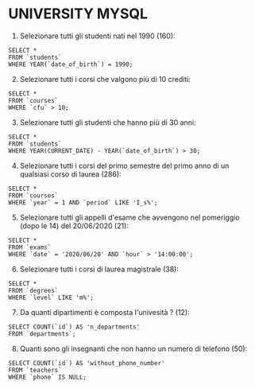 # UNIVERSITY MYSQL

1) Selezionare tutti gli studenti nati nel 1990 (160): 
  ```MYSQL
  SELECT *
  FROM `students`
  WHERE YEAR(`date_of_birth`) = 1990;
  ```

2) Selezionare tutti i corsi che valgono più di 10 crediti:
  ```MYSQL
  SELECT * 
  FROM `courses`
  WHERE `cfu` > 10;
  ```

3) Selezionare tutti gli studenti che hanno più di 30 anni:
  ```MYSQL
  SELECT * 
  FROM `students`
  WHERE YEAR(CURRENT_DATE) - YEAR(`date_of_birth`) > 30;
  ```

4) Selezionare tutti i corsi del primo semestre del primo anno di un qualsiasi corso di laurea (286):
  ```MYSQL
  SELECT * 
  FROM `courses`
  WHERE `year` = 1 AND `period` LIKE 'I_s%';
  ```

5) Selezionare tutti gli appelli d'esame che avvengono nel pomeriggio (dopo le 14) del 20/06/2020 (21):
  ```MYSQL
  SELECT *
  FROM `exams`
  WHERE `date` = '2020/06/20' AND `hour` > '14:00:00';
  ```

6) Selezionare tutti i corsi di laurea magistrale (38):
  ```MYSQL
  SELECT * 
  FROM `degrees`
  WHERE `level` LIKE 'm%';
  ```

7) Da quanti dipartimenti è composta l'univesità ? (12):
  ```MYSQL
  SELECT COUNT(`id`) AS 'n_departments'
  FROM `departments`;
  ```

8) Quanti sono gli insegnanti che non hanno un numero di telefono (50):
  ```MYSQL
 SELECT COUNT(`id`) AS 'without_phone_number' 
  FROM `teachers`
  WHERE `phone` IS NULL;
  ```